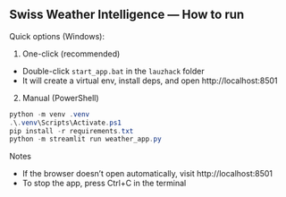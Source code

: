 ## Swiss Weather Intelligence — How to run

Quick options (Windows):

1) One-click (recommended)
- Double-click `start_app.bat` in the `lauzhack` folder
- It will create a virtual env, install deps, and open http://localhost:8501

2) Manual (PowerShell)
```powershell
python -m venv .venv
.\.venv\Scripts\Activate.ps1
pip install -r requirements.txt
python -m streamlit run weather_app.py
```

Notes
- If the browser doesn’t open automatically, visit http://localhost:8501
- To stop the app, press Ctrl+C in the terminal